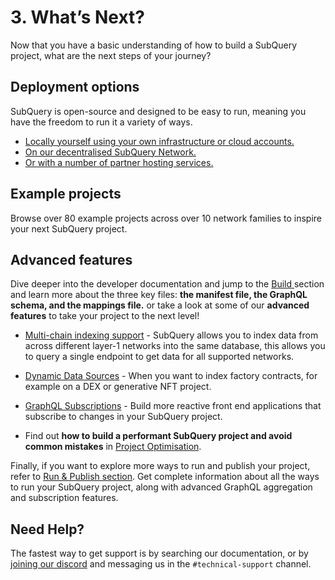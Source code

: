 # 3. What’s Next?

Now that you have a basic understanding of how to build a SubQuery project, what are the next steps of your journey?

## Deployment options
SubQuery is open-source and designed to be easy to run, meaning you have the freedom to run it a variety of ways.

- [Locally yourself using your own infrastructure or cloud accounts.](../run_publish/introduction.md#locally-run-it-yourself)
- [On our decentralised SubQuery Network.](../run_publish/introduction.md#using-the-subquery-network)
- [Or with a number of partner hosting services.](../run_publish/introduction.md#other-hosting-providers-in-the-subquery-community)

## Example projects

Browse over 80 example projects across over 10 network families to inspire your next SubQuery project.

## Advanced features
Dive deeper into the developer documentation and jump to the [Build ](../build/introduction.md) section and learn more about the three key files: **the manifest file, the GraphQL schema, and the mappings file.** or take a look at some of our **advanced features** to take your project to the next level!

  - [Multi-chain indexing support](../build/multi-chain.md) - SubQuery allows you to index data from across different layer-1 networks into the same database, this allows you to query a single endpoint to get data for all supported networks.
  - [Dynamic Data Sources](../build/dynamicdatasources.md) - When you want to index factory contracts, for example on a DEX or generative NFT project.
  - [GraphQL Subscriptions](../run_publish/query/subscription.md) - Build more reactive front end applications that subscribe to changes in your SubQuery project.

- Find out **how to build a performant SubQuery project and avoid common mistakes** in [Project Optimisation](../build/optimisation.md).

Finally, if you want to explore more ways to run and publish your project, refer to [Run & Publish section](../run_publish/run.md). Get complete information about all the ways to run your SubQuery project, along with advanced GraphQL aggregation and subscription features.

## Need Help?

The fastest way to get support is by searching our documentation, or by [joining our discord](https://discord.com/invite/subquery) and messaging us in the `#technical-support` channel.
